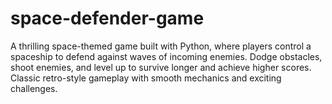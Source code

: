 # space-defender-game
A thrilling space-themed game built with Python, where players control a spaceship to defend against waves of incoming enemies. Dodge obstacles, shoot enemies, and level up to survive longer and achieve higher scores. Classic retro-style gameplay with smooth mechanics and exciting challenges.
